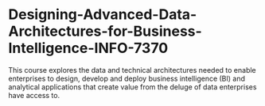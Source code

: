 # Designing-Advanced-Data-Architectures-for-Business-Intelligence-INFO-7370
This course explores the data and technical architectures needed to enable enterprises to design, develop and deploy business intelligence (BI) and analytical applications that create value from the deluge of data enterprises have access to.
